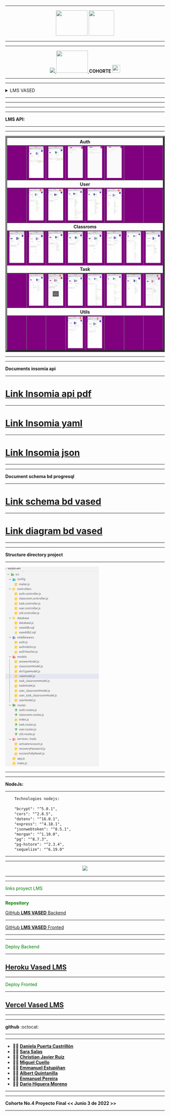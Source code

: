 ___

<p align="center">
   <a> <img src="https://simplonline.co/_next/image?url=https%3A%2F%2Fsimplonline-v3-prod.s3.eu-west-3.amazonaws.com%2Fmedia%2Fimage%2Fwebp%2F2c1dbc52-f4e4-4de3-b5ec-694afa509e39.webp&w=1280&q=75" width="100" height="80" />
</a>
<a>
 <img src="https://pbs.twimg.com/profile_images/1052551042217508866/zUjtdRC6_400x400.jpg"   width="80" height="80" />  
</a>
</p>

___
___

<p align="center">
  <a href="https://educamas.com.co/" target="_blank">
    <img src="https://process.filestackapi.com/resize=width:300,height:100,fit:max/quality=value:90/XCJiXIchRDmj0ORyMCRv" />
  </a>
   <a href="https://simplom.co" target="_blank">
    <img src="https://simplon.co/images/logo.svg" width="100" height="70" />
  </a> <strong>COHORTE </strong>
  <img src="https://openclipart.org/download/275234/4_Row.svg" width=25 height=25" >
</p>

___

<hr>

<details>
<summary>  LMS VASED </summary>

```
Andres Esteban Patino

05.05.2022

Bienvenido a tu proyecto final de desarrollo web full stack, te felicitamos por haber llegado hasta este punto de tu formación. Sabemos que tienes todas las capacidades para ser un profesional altamente exitoso y por eso te presentamos el último reto académico de Prográmate y Simplon, antes de salir al mundo laboral.   Pertenecerás a un equipo de desarrollo  en el cual deberás desempeñar un role como desarrollador y llegar a la terminación funcional de la aplicación que esté propuesta en el brief de proyecto detallado.  El cual deberá seguir los estándares propuestos detallados en el documento "Guía de competencias a evaluar" y que será desarrollado con el stack MERN. Este será tu proyecto master con el que lograrás corroborar todas las competencias necesarias para certificarte como desarrollador web Full Stack con Prográmate y Simplon.
``` 
```
Marcos de competencias
Desarrollador web y web móvil

Recurso(s)
https://fundacionvased.org/
landing

```
```
Contexto del proyecto

La fundación VASED tiene la necesidad de migrar su plataforma hecha en moddle a un desarrollo a medida, por lo que precisa un equipo de desarrollo para poner los cimientos de la nueva plataforma fijando un mínimo producto viable con un mes de plazo.

Requerimientos técnicos.

- La aplicación DEBE tener Login y Registro.
- La aplicación DEBE tener un video de presentación de la plataforma será proporcionado por el stakeholder.
- La aplicación DEBE tener la funcionalidad de recuperar la contraseña.
- La aplicación DEBE tener tres roles de usuario:
- Administrador
- Profesor
- Estudiante
**Administrador:**

- La aplicación DEBE tener un CRUD de usuarios.
- La información que DEBE recoger el CRUD de usuarios es nombre y apellido para el profesor y correo electrónico y nombre, apellido, edad y correo electrónico para los niños.
- La aplicación DEBE tener un CRUD de aulas (Cursos).
- La aplicación DEBE permitir al administrador asignar formadores a las aulas o cursos.
- La aplicación DEBE permitir al administrador asignar los estudiantes a las aulas.
- La aplicación DEBE permitir un máximo de 20 estudiantes por aula.
- La aplicacón DEBE permitir poner un tiempo límite a las aulas o cursos (fecha de finalización del curso).

**Profesor:**

- La aplicación DEBE permitir al profesor crear actividades(Nombre, contexto, fecha de inicio y finalización, recursos).
- La aplicación DEBE permitir al profesor asignar estudiantes a las actividades.
- La aplicación DEBE tener un contador de asistencia de los estudiantes en la plataforma (Tiempo de conexión y hora de ingreso).
- La aplicación DEBE permitir al profesor crear actividades evaluativas(Cuestionarios, tareas).
- La aplicación DEBE permitir tipos de preguntas (Preguntas abiertas, falso y verdadero, preguntas de opción múltiple).
- La aplicación DEBE permitir al profesor ingresar posibles respuestas a las preguntas.
- En el caso de las preguntas abiertas la aplicación DEBE permitir al profesor validar si está bien o no.
- La aplicación DEBE permitir al profesor elegir las respuesta correcta en falso y verdadero.
- La aplicación DEBE permitir al profesor ingresar el valor base sobre el cual se va a calificar.
- La aplicación DEBE permitir al profesor ingresar un valor para cada pregunta.
- La aplicación DEBE tener aulas de inglés que dividan a los estudiantes por los siguientes rangos de edad:
- De 7 a 9 años.
- De 10 a 13 años.
- De 14 a 18 años.

**Estudiante:**

- La aplicación DEBE permitir al estudiante ver las aulas a las que está asignado.
- La aplicación DEBE permitir al estudiante ver las actividades que le corresponden.
- La aplicación DEBE permitir al estudiante realizar las actividades.
- La aplicación DEBE permitir al estudiante ver sus calificaciones.

**Modalidades pedagógicas**

- El desarrollo se hará con un equipo de 7 personas.

- El desarrollo se hará bajo el marco de trabajo SCRUM.

- El desarrollor tendrá 4 sprinst:

- Sprint 1: Del 9 de mayo al 613 de mayo.
- Sprint 2: Del 16 de mayo al 20 de mayo.
- Sprint 3: Del 23 de mayo al 27 de mayo.
- Sprint 4: Del 30 de mayo al 3 de junio.

Criterios de rendimiento

- Se tendrán en cuenta las buenas prácticas en al construcción del product backlog como también el desempeño de los roles dentro del equipo.

- Se tendrá en cuenta la construcción de un buen Readme.
- El proyecto debe estar tal cual lo acordado entre el product owner y el stakeholder.
- El responsive debe estar terminado en su totalidad.

Modalidades de evaluación

- Se hará un sprint review los días 13, 20 y 27 de mayo.
- La aplicación DEBE estar desplegada a partir de la primera sprint review.
- Se debe hacer Daily todos los días y se revisará.

La sprint review tendrá:

- Presentación en diapositivas del proyecto y el progreso hasta el momento.
- Presentación del product backlog hasta ese día.
- Presentación del despliegue o el localhost del proyecto.

Code review.

Entregables

- Repositorio en github.
- Product backlog.
- Sketch o wireframe.
- Mockup.
- UML.
- Modelado de datos.
- Despliegue del proyecto.
- La entrega final será hasta el viernes 3 de junio a las 23:59.

```
</details>


<hr>

---


___
---

 **LMS API:**

---
---

<table BORDER=5 >

  <tr  >
    <th COLSPAN=8 >Auth</th>     
  </tr>
  <tr style="background-color:purple">
  <td></td>
    <td><img src="./docs/api/auth/login.png" width=100 height=100 alt="Login" >  </td>
    <td><img src="./docs/api/auth/register.png" width=100 height=100 alt="Register" ></td>
    <td><img src="./docs/api/auth/ActivateAccount.png" width=100 height=100" alt="Activate_Account" >  </td>
    <td><img src="./docs/api/auth/ForgotPassword.png " width=100 height=100" alt="Forgot_Password" >  </td>
     <td><img src="./docs/api/auth/ResetPassword.png " width=100 height=100" alt="Reset_Password" >  </td>
     <td></td><td></td>
  </tr>
   
   <tr aling="center">
     
   <th COLSPAN=8 > User </th>
   
  </tr>
  <tr style="background-color:purple">
   <td></td>
    <td><img src="./docs/api/user/create-user.png" width=100 height=100" >  </td>
    <td><img src="./docs/api/user/delete-user.png" width=100 height=100 ></td>
    <td><img src="./docs/api/user/getUsers.png" width=100 height=100 ></td>
    <td><img src="./docs/api/user/getUser.png" width=100 height=100 ></td>
    <td><img src="./docs/api/user/update-user.png" width=100 height=100 ></td>
     <td></td><td></td>
  </tr>
  
  

 <tr>
     
   <th COLSPAN=8> Classroms </th>
   
  </tr>
  <tr style="background-color:purple">
    <td><img src="./docs/api/classroom/add-task.png" width=100 height=100 >  </td>
    <td><img src="./docs/api/classroom/add-user.png" width=100 height=100 ></td>
    <td><img src="./docs/api/classroom/create.png" width=100 height=100 ></td>
    <td><img src="./docs/api/classroom/delete-task.png" width=100 height=100 ></td>
    <td><img src="./docs/api/classroom/delete-user.png" width=100 height=100 ></td>
    <td><img src="./docs/api/classroom/delete.png" width=100 height=100 ></td>
    <td><img src="./docs/api/classroom/getClassroom.png" width=100 height=100 ></td>
    <td><img src="./docs/api/classroom/update.png" width=100 height=100 ></td>
  </tr> 

  <th COLSPAN=8> Task </th>
   
  </tr>
  <tr style="background-color:purple">
    <td></td>
    <td><img src="./docs/api/task/create-task.png" width=100 height=100 >  </td>
    <td><img src="./docs/api/task/delete-task-clasroom.png" width=100 height=100 ></td>
    <td><img src="./docs/api/task/delete-task.png" width=100 height=100 ></td>
    <td><img src="./docs/api/task/getTask-classroom.png" width=100 height=100 ></td>
    <td><img src="./docs/api/task/getTasks.png" width=100 height=100 ></td>
    <td><img src="./docs/api/task/update.png" width=100 height=100 ></td>
    <td><img src="./docs/api/task/user-task-classroom.png" width=100 height=100 ></td>
   
  </tr>   

   <th COLSPAN=8> Utils </th>
   
  </tr>
  <tr style="background-color:purple">
    <td></td><td></td>
    <td></td>
    <td><img src="./docs/api/utils/create-dnitype.png" width=100 height=100 >  </td>
    <td><img src="./docs/api/utils/create-role.png" width=100 height=100 ></td>
    <td></td>
    <td></td> <td></td>
   
  </tr>   


 </table>

---
---

**Documents insomia api**

---

# [Link Insomia api pdf](docs/pdf/insomia_pdf.pdf)

---

# [Link Insomia yaml](docs/insomia/Insomnia_api_2022-06-02.yaml )

---

# [Link Insomia json](docs/insomia/Insomnia_api_2022-06-02.json )

---
---

**Document schema bd progresql**

---

# [Link schema bd vased](https://schemavaseddb.dariohimo.repl.co/)

---

# [Link diagram bd vased](https://drawsql.app/freedom-developers/diagrams/vased-db)

---
---

**Structure directory project**

---

![directory NodeJs](docs/directory.png )



---
---

**NodeJs:**

<hr>

```nodejs
    Technologies nodejs:

    "bcrypt": "^5.0.1",
    "cors": "^2.8.5",
    "dotenv": "^16.0.1",
    "express": "^4.18.1",
    "jsonwebtoken": "^8.5.1",
    "morgan": "^1.10.0",
    "pg": "^8.7.3",
    "pg-hstore": "^2.3.4",
    "sequelize": "^6.19.0"

 ```   
---
---

<p align="center">
  <a href="https://skillicons.dev">
    <img src="https://skillicons.dev/icons?i=git,vim,linux,nodejs,express,postgresql,python,bash,js,github,heroku,html,md,vscode,figma&theme=light" />
  </a>
</p>

<hr>
<hr>

<summary style="color:green" > links proyect LMS </summary>

---

<strong style="color:green"> Repository </strong>

[GitHub **LMS VASED** Backend ](https://github.com/dariohimo//vased-api "LMS VASED")

---

[GitHub **LMS VASED** Fronted ](https://github.com/Jhuset2003/VasedWeb "LMS VASED")

---

---
<summary style="color:green" > Deploy Backend </summary>

---

[Heroku Vased LMS](https://vased-api.herokuapp.com/api/v1/ "BACKEND")
---

---

<summary style="color:green" > Deploy Fronted </summary>

---

[Vercel Vased LMS]( https://vased-web.vercel.app "FRONTED")
---

___
***

**github** :octocat:
___
---
- 👩‍💻 **[Daniela Puerta Castrillón]( https://github.com/daniela8896)**
- 👩‍💻 **[Sara Salas]( https://github.com/sarisp3260 )**
- 👩‍💻 **[Christian Javier Ruiz]( https://github.com/Lord-Mugen )**
- 👩‍💻 **[Miguel Cuello]( https://github.com/migcm06)**
- 👩‍💻 **[Emmanuel Estupiñan]( https://github.com/emmanueles1993 )**
- 👨‍💻 **[Albert Quintanilla]( https://github.com/Jhuset2003)**
- 👨‍💻 **[Enmanuel Pereira]( https://github.com/iElectro13)**
- 👨‍💻 **[Dario Higuera Moreno]( https://github.com/dariohimo)**
___
---

<strong> Cohorte No.4 Proyecto Final << Junio 3 de 2022 >> </strong>

---